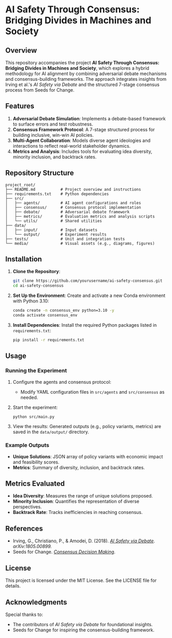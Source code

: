 # AI Safety Through Consensus: Bridging Divides in Machines and Society

## Overview
This repository accompanies the project **AI Safety Through Consensus: Bridging Divides in Machines and Society**, which explores a hybrid methodology for AI alignment by combining adversarial debate mechanisms and consensus-building frameworks. The approach integrates insights from Irving et al.'s *AI Safety via Debate* and the structured 7-stage consensus process from Seeds for Change.

## Features
1. **Adversarial Debate Simulation**: Implements a debate-based framework to surface errors and test robustness.
2. **Consensus Framework Protocol**: A 7-stage structured process for building inclusive, win-win AI policies.
3. **Multi-Agent Collaboration**: Models diverse agent ideologies and interactions to reflect real-world stakeholder dynamics.
4. **Metrics and Analysis**: Includes tools for evaluating idea diversity, minority inclusion, and backtrack rates.

## Repository Structure
```
project_root/
├── README.md           # Project overview and instructions
├── requirements.txt    # Python dependencies
├── src/
│   ├── agents/         # AI agent configurations and roles
│   ├── consensus/      # Consensus protocol implementation
│   ├── debate/         # Adversarial debate framework
│   ├── metrics/        # Evaluation metrics and analysis scripts
│   └── utils/          # Shared utilities
├── data/
│   ├── input/          # Input datasets
│   └── output/         # Experiment results
├── tests/              # Unit and integration tests
└── media/              # Visual assets (e.g., diagrams, figures)
```

## Installation
1. **Clone the Repository**:
   ```bash
   git clone https://github.com/yourusername/ai-safety-consensus.git
   cd ai-safety-consensus
   ```

2. **Set Up the Environment**:
   Create and activate a new Conda environment with Python 3.10:
   ```bash
   conda create -n consensus_env python=3.10 -y
   conda activate consensus_env
   ```

3. **Install Dependencies**:
   Install the required Python packages listed in `requirements.txt`:
   ```bash
   pip install -r requirements.txt
   ```

## Usage
### Running the Experiment
1. Configure the agents and consensus protocol:
   - Modify YAML configuration files in `src/agents` and `src/consensus` as needed.

2. Start the experiment:
   ```bash
   python src/main.py
   ```

3. View the results:
   Generated outputs (e.g., policy variants, metrics) are saved in the `data/output/` directory.

### Example Outputs
- **Unique Solutions**: JSON array of policy variants with economic impact and feasibility scores.
- **Metrics**: Summary of diversity, inclusion, and backtrack rates.

## Metrics Evaluated
- **Idea Diversity**: Measures the range of unique solutions proposed.
- **Minority Inclusion**: Quantifies the representation of diverse perspectives.
- **Backtrack Rate**: Tracks inefficiencies in reaching consensus.

## References
- Irving, G., Christiano, P., & Amodei, D. (2018). [*AI Safety via Debate*](https://arxiv.org/abs/1805.00899v2). *arXiv:1805.00899.*
- Seeds for Change. [*Consensus Decision Making*](https://www.seedsforchange.org.uk).

## License
This project is licensed under the MIT License. See the LICENSE file for details.

## Acknowledgments
Special thanks to:
- The contributors of *AI Safety via Debate* for foundational insights.
- Seeds for Change for inspiring the consensus-building framework.


